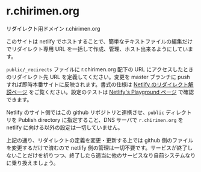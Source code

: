 # r.chirimen.org
リダイレクト用ドメイン r.chirimen.org

このサイトは netlify でホストすることで、簡単なテキストファイルの編集だけでリダイレクト専用 URL を一括して作成、管理、ホスト出来るようにしています。

`public/_recirects` ファイルに r.chirimen.org 配下の URL にアクセスしたときのリダイレクト先 URL を定義してください。変更を master ブランチに push すれば即時本番サイトに反映されます。書式の仕様は [Netlify のリダイレクト解説ページ](<https://www.netlify.com/docs/redirects/>) をご覧ください。設定のテストは [Netlify's Playground ページ](https://play.netlify.com/redirects) で確認できます。

Netlify のサイト側ではこの github リポジトリと連携させ、`public` ディレクトリを Publish directory に指定すること、DNS サーバで `r.chirimen.org` を netlify に向ける以外の設定は一切していません。

上記の通り、リダイレクトの定義を変更・更新する上では github 側のファイルを変更するだけで済むので netlify 側の管理は一切不要です。サービスが終了しないことだけを祈りつつ、終了したら適当に他のサービスなり自前システムなりに乗り換えましょう。
